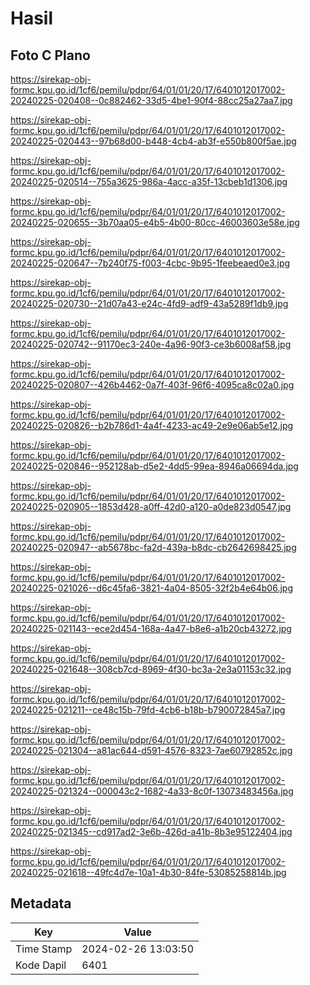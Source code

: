 # Hasil

## Foto C Plano

https://sirekap-obj-formc.kpu.go.id/1cf6/pemilu/pdpr/64/01/01/20/17/6401012017002-20240225-020408--0c882462-33d5-4be1-90f4-88cc25a27aa7.jpg

https://sirekap-obj-formc.kpu.go.id/1cf6/pemilu/pdpr/64/01/01/20/17/6401012017002-20240225-020443--97b68d00-b448-4cb4-ab3f-e550b800f5ae.jpg

https://sirekap-obj-formc.kpu.go.id/1cf6/pemilu/pdpr/64/01/01/20/17/6401012017002-20240225-020514--755a3625-986a-4acc-a35f-13cbeb1d1306.jpg

https://sirekap-obj-formc.kpu.go.id/1cf6/pemilu/pdpr/64/01/01/20/17/6401012017002-20240225-020655--3b70aa05-e4b5-4b00-80cc-46003603e58e.jpg

https://sirekap-obj-formc.kpu.go.id/1cf6/pemilu/pdpr/64/01/01/20/17/6401012017002-20240225-020647--7b240f75-f003-4cbc-9b95-1feebeaed0e3.jpg

https://sirekap-obj-formc.kpu.go.id/1cf6/pemilu/pdpr/64/01/01/20/17/6401012017002-20240225-020730--21d07a43-e24c-4fd9-adf9-43a5289f1db9.jpg

https://sirekap-obj-formc.kpu.go.id/1cf6/pemilu/pdpr/64/01/01/20/17/6401012017002-20240225-020742--91170ec3-240e-4a96-90f3-ce3b6008af58.jpg

https://sirekap-obj-formc.kpu.go.id/1cf6/pemilu/pdpr/64/01/01/20/17/6401012017002-20240225-020807--426b4462-0a7f-403f-96f6-4095ca8c02a0.jpg

https://sirekap-obj-formc.kpu.go.id/1cf6/pemilu/pdpr/64/01/01/20/17/6401012017002-20240225-020826--b2b786d1-4a4f-4233-ac49-2e9e06ab5e12.jpg

https://sirekap-obj-formc.kpu.go.id/1cf6/pemilu/pdpr/64/01/01/20/17/6401012017002-20240225-020846--952128ab-d5e2-4dd5-99ea-8946a06694da.jpg

https://sirekap-obj-formc.kpu.go.id/1cf6/pemilu/pdpr/64/01/01/20/17/6401012017002-20240225-020905--1853d428-a0ff-42d0-a120-a0de823d0547.jpg

https://sirekap-obj-formc.kpu.go.id/1cf6/pemilu/pdpr/64/01/01/20/17/6401012017002-20240225-020947--ab5678bc-fa2d-439a-b8dc-cb2642698425.jpg

https://sirekap-obj-formc.kpu.go.id/1cf6/pemilu/pdpr/64/01/01/20/17/6401012017002-20240225-021026--d6c45fa6-3821-4a04-8505-32f2b4e64b06.jpg

https://sirekap-obj-formc.kpu.go.id/1cf6/pemilu/pdpr/64/01/01/20/17/6401012017002-20240225-021143--ece2d454-168a-4a47-b8e6-a1b20cb43272.jpg

https://sirekap-obj-formc.kpu.go.id/1cf6/pemilu/pdpr/64/01/01/20/17/6401012017002-20240225-021648--308cb7cd-8969-4f30-bc3a-2e3a01153c32.jpg

https://sirekap-obj-formc.kpu.go.id/1cf6/pemilu/pdpr/64/01/01/20/17/6401012017002-20240225-021211--ce48c15b-79fd-4cb6-b18b-b790072845a7.jpg

https://sirekap-obj-formc.kpu.go.id/1cf6/pemilu/pdpr/64/01/01/20/17/6401012017002-20240225-021304--a81ac644-d591-4576-8323-7ae60792852c.jpg

https://sirekap-obj-formc.kpu.go.id/1cf6/pemilu/pdpr/64/01/01/20/17/6401012017002-20240225-021324--000043c2-1682-4a33-8c0f-13073483456a.jpg

https://sirekap-obj-formc.kpu.go.id/1cf6/pemilu/pdpr/64/01/01/20/17/6401012017002-20240225-021345--cd917ad2-3e6b-426d-a41b-8b3e95122404.jpg

https://sirekap-obj-formc.kpu.go.id/1cf6/pemilu/pdpr/64/01/01/20/17/6401012017002-20240225-021618--49fc4d7e-10a1-4b30-84fe-53085258814b.jpg


## Metadata

| Key        | Value               |
| ---------- | ------------------- |
| Time Stamp | 2024-02-26 13:03:50 |
| Kode Dapil | 6401                |



